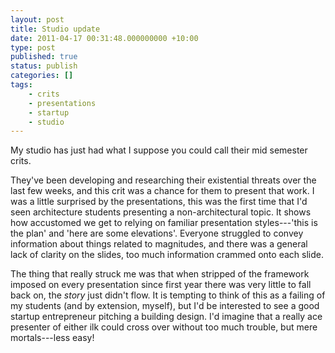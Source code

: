 ```yaml
---
layout: post
title: Studio update
date: 2011-04-17 00:31:48.000000000 +10:00
type: post
published: true
status: publish
categories: []
tags:
    - crits
    - presentations
    - startup
    - studio
---
```


My studio has just had what I suppose you could call their mid semester crits.

They've been developing and researching their existential threats over the last few weeks, and this crit was a chance for them to present that work. I was a little surprised by the presentations, this was the first time that I'd seen architecture students presenting a non-architectural topic. It shows how accustomed we get to relying on familiar presentation styles---'this is the plan' and 'here are some elevations'. Everyone struggled to convey information about things related to magnitudes, and there was a general lack of clarity on the slides, too much information crammed onto each slide.

The thing that really struck me was that when stripped of the framework imposed on every presentation since first year there was very little to fall back on, the _story_ just didn't flow. It is tempting to think of this as a failing of my students (and by extension, myself), but I'd be interested to see a good startup entrepreneur pitching a building design. I'd imagine that a really ace presenter of either ilk could cross over without too much trouble, but mere mortals---less easy!
